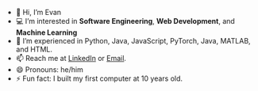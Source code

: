 - 👋 Hi, I’m Evan
- 💻 I’m interested in **Software Engineering**, **Web Development**, and **Machine Learning**
- 📖 I’m experienced in Python, Java, JavaScript, PyTorch, Java, MATLAB, and HTML.
- 📫 Reach me at [LinkedIn](https://www.linkedin.com/in/evanschmelkin/) or [Email](mailto:eschmelki@conncoll.edu).
- 😄 Pronouns: he/him
- ⚡ Fun fact: I built my first computer at 10 years old.

<!---
evanschmelkin/evanschmelkin is a ✨ special ✨ repository because its `README.md` (this file) appears on your GitHub profile.
You can click the Preview link to take a look at your changes.
--->
